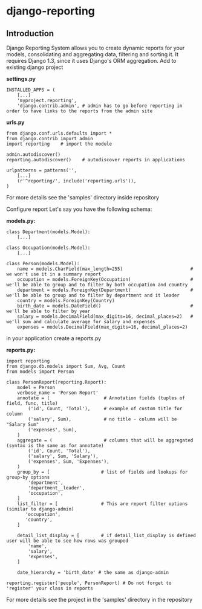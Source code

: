 django-reporting
================

Introduction
------------

Django Reporting System allows you to create dynamic reports for your models, consolidating and aggregating data, filtering and sorting it.
It requires Django 1.3, since it uses Django's ORM aggregation.
Add to existing django project

**settings.py**

    INSTALLED_APPS = (
        [...]
        'myproject.reporting',
        'django.contrib.admin', # admin has to go before reporting in order to have links to the reports from the admin site

**urls.py**

    from django.conf.urls.defaults import *
    from django.contrib import admin
    import reporting    # import the module

    admin.autodiscover()
    reporting.autodiscover()    # autodiscover reports in applications

    urlpatterns = patterns('',
        [...]
        (r'^reporting/', include('reporting.urls')),
    )

For more details see the 'samples' directory inside repository

Configure report
Let's say you have the following schema:

**models.py:**

    class Department(models.Model):
        [...]

    class Occupation(models.Model):
        [...]

    class Person(models.Model):
        name = models.CharField(max_length=255)                         # we won't use it in a summary report
        occupation = models.ForeignKey(Occupation)                      # we'll be able to group and to filter by both occupation and country
        department = models.ForeignKey(Department)                      # we'll be able to group and to filter by department and it leader
        country = models.ForeignKey(Country)
        birth_date = models.DateField()                                 # we'll be able to filter by year
        salary = models.DecimalField(max_digits=16, decimal_places=2)   # we'll sum and calculate average for salary and expenses
        expenses = models.DecimalField(max_digits=16, decimal_places=2)

in your application create a reports.py

**reports.py:**

    import reporting
    from django.db.models import Sum, Avg, Count
    from models import Person

    class PersonReport(reporting.Report):
        model = Person
        verbose_name = 'Person Report'
        annotate = (                    # Annotation fields (tuples of field, func, title)
            ('id', Count, 'Total'),     # example of custom title for column
            ('salary', Sum),            # no title - column will be "Salary Sum"
            ('expenses', Sum),
        )
        aggregate = (                   # columns that will be aggregated (syntax is the same as for annotate)
            ('id', Count, 'Total'),
            ('salary', Sum, 'Salary'),
            ('expenses', Sum, 'Expenses'),
        )
        group_by = [                   # list of fields and lookups for group-by options
            'department',
            'department__leader',
            'occupation',
        ]
        list_filter = [                # This are report filter options (similar to django-admin)
           'occupation',
           'country',
        ]

        detail_list_display = [        # if detail_list_display is defined user will be able to see how rows was grouped
            'name',
            'salary',
            'expenses',
        ]

        date_hierarchy = 'birth_date' # the same as django-admin

    reporting.register('people', PersonReport) # Do not forget to 'register' your class in reports


For more details see the project in the 'samples' directory in the repository
